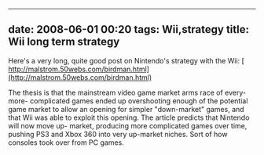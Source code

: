 
---
date: 2008-06-01 00:20
tags: Wii,strategy
title: Wii long term strategy
---

Here's a very long, quite good post on Nintendo's strategy with the Wii:
[
http://malstrom.50webs.com/birdman.html](http://malstrom.50webs.com/birdman.html)

The thesis is that the mainstream video game market arms race of every-more-
complicated games ended up overshooting enough of the potential game market to
allow an opening for simpler "down-market" games, and that Wii was able to
exploit this opening. The article predicts that Nintendo will now move up-
market, producing more complicated games over time, pushing PS3 and Xbox 360
into very up-market niches. Sort of how consoles took over from PC games.
